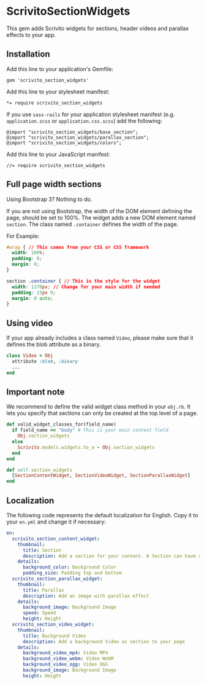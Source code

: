 # ScrivitoSectionWidgets

This gem adds Scrivito widgets for sections, header videos and parallax effects to your app.

## Installation

Add this line to your application's Gemfile:

    gem 'scrivito_section_widgets'

Add this line to your stylesheet manifest:

    *= require scrivito_section_widgets

If you use `sass-rails` for your application stylesheet manifest (e.g. `application.scss` or `application.css.scss`) add the following:

    @import "scrivito_section_widgets/base_section";
    @import "scrivito_section_widgets/parallax_section";
    @import "scrivito_section_widgets/colors";

Add this line to your JavaScript manifest:

    //= require scrivito_section_widgets

## Full page width sections

Using Bootstrap 3? Nothing to do.

If you are not using Bootstrap, the width of the DOM element defining the page, should be set to 100%.
The widget adds a new DOM element named `section`. The class named `.container` defines the width of the page.

For Example:

```css
#wrap { // This comes from your CSS or CSS framework
  width: 100%;
  padding: 0;
  margin: 0;
}

section .container { // This is the style for the widget
  width: 1170px; // Change for your main width if needed
  padding: 15px 0;
  margin: 0 auto;
}
```
## Using video

If your app already includes a class named `Video`, please make sure that it defines the blob attribute as a binary.

```ruby
class Video < Obj
  attribute :blob, :binary
  ...
end
```

## Important note

We recommend to define the valid widget class method in your `obj.rb`. It lets you specify that sections can only be created at the top level of a page.

```ruby
def valid_widget_classes_for(field_name)
  if field_name == "body" # This is your main content field
    Obj.section_widgets
  else
    Scrivito.models.widgets.to_a - Obj.section_widgets
  end
end

def self.section_widgets
  [SectionContentWidget, SectionVideoWidget, SectionParallaxWidget]
end
```

## Localization

The following code represents the default localization for English. Copy it to your `en.yml` and change it if necessary:

```yaml
en:
  scrivito_section_content_widget:
    thumbnail:
      title: Section
      description: Add a section for your content. A Section can have a Background color to seperate some content
    details:
      background_color: Background Color
      padding_size: Padding top and bottom
  scrivito_section_parallax_widget:
    thumbnail:
      title: Parallax
      description: Add an image with parallax effect
    details:
      background_image: Background Image
      speed: Speed
      height: Height
  scrivito_section_video_widget:
    thumbnail:
      title: Background Video
      description: Add a background Video as section to your page
    details:
      background_video_mp4: Video MP4
      background_video_webm: Video WebM
      background_video_ogg: Video OGG
      background_image: Background Image
      height: Height
```
